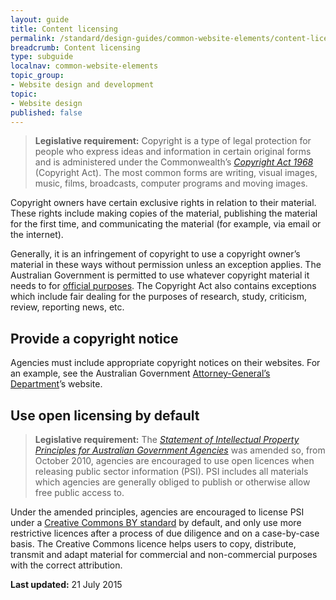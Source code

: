 ```yaml
---
layout: guide
title: Content licensing
permalink: /standard/design-guides/common-website-elements/content-licensing/
breadcrumb: Content licensing
type: subguide
localnav: common-website-elements
topic_group:
- Website design and development
topic:
- Website design
published: false
---
```

>**Legislative requirement:** Copyright is a type of legal protection for people who express ideas and information in certain original forms and is administered under the Commonwealth’s [_Copyright Act 1968_](https://www.legislation.gov.au/Details/C2016C00146) (Copyright Act). The most common forms are writing, visual images, music, films, broadcasts, computer programs and moving images.

Copyright owners have certain exclusive rights in relation to their material. These rights include making copies of the material, publishing the material for the first time, and communicating the material (for example, via email or the internet).

Generally, it is an infringement of copyright to use a copyright owner’s material in these ways without permission unless an exception applies. The Australian Government is permitted to use whatever copyright material it needs to for [official purposes](https://www.communications.gov.au/policy/policy-listing/government-use-copyright-material). The Copyright Act also contains exceptions which include fair dealing for the purposes of research, study, criticism, review, reporting news, etc.

## Provide a copyright notice

Agencies must include appropriate copyright notices on their websites. For an example, see the Australian Government [Attorney-General’s Department](http://www.ag.gov.au/Pages/Copyright.aspx)’s website.

## Use open licensing by default

>**Legislative requirement:** The [_Statement of Intellectual Property Principles for Australian Government Agencies_](https://www.communications.gov.au/policy/policy-listing/australian-government-intellectual-property-rules) was amended so, from October 2010, agencies are encouraged to use open licences when releasing public sector information (PSI). PSI includes all materials which agencies are generally obliged to publish or otherwise allow free public access to.

Under the amended principles, agencies are encouraged to license PSI under a [Creative Commons BY standard](http://creativecommons.org/licenses/by/3.0/au/) by default, and only use more restrictive licences after a process of due diligence and on a case-by-case basis. The Creative Commons licence helps users to copy, distribute, transmit and adapt material for commercial and non-commercial purposes with the correct attribution.

**Last updated:** 21 July 2015

